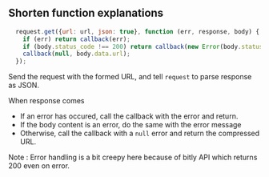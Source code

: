## Shorten function explanations

```javascript
  request.get({url: url, json: true}, function (err, response, body) {
    if (err) return callback(err);
    if (body.status_code !== 200) return callback(new Error(body.status_txt));
    callback(null, body.data.url);
  });
```

Send the request with the formed URL, and tell `request` to parse
response as JSON.

When response comes

* If an error has occured, call the callback with the error and return.
* If the body content is an error, do the same with the error message
* Otherwise, call the callback with a `null` error and return the compressed URL.

Note : Error handling is a bit creepy here because of bitly API which returns 200 even on error.
